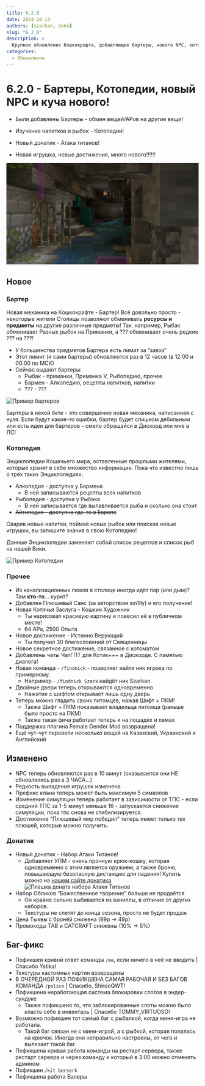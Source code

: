 ```yaml
---
title: 6.2.0
date: 2024-10-13
authors: [szarkan, bkke]
slug: "6_2_0"
description: >
  Крупное обновление Кошкокрафта, добавляющее бартеры, нового NPC, котопедии и много другого!
categories:
  - Обновление
---
```


# 6.2.0 - Бартеры, Котопедии, новый NPC и куча нового!

- Были добавлены Бартеры - обмен вещей/АРов на другие вещи!

- Изучение напитков и рыбок - Котопедии!

- Новый донатик - Атака титанов!

- Новая игрушка, новые достижения, много нового!!!!!!

![Скрин обновления 6.2.0](/assets/updates/6_2_0/preview.png)

<!-- more -->

## Новое

### Бартер

Новая механика на Кошкокрафте - Бартер! Всё довольно просто - некоторые жители Столицы позволяют обменивать **ресурсы и предметы** на другие различные предметы! Так, например, Рыбак обменивает Разных рыбок на Приманки, а ??? обменивает очень редкие ??? на ???!

- У большинства предметов Бартера есть лимит за “завоз”
- Этот лимит (и сами бартеры) обновляются раз в 12 часов (в 12:00 и 00:00 по МСК)
- Сейчас выдают бартеры:
    - Рыбак - приманки, Приманка V, Рыбопедию, прочее
    - Бармен - Алкопедию, рецепты напитков, напитки
    - ??? - ???

![Пример бартеров](../../assets/updates/6_2_0/barter.png)

Бартеры в некой *бете* - это совершенно новая механика, написанная с нуля. Если будут какие-то ошибки, бартер будет слишком дебильным или есть идеи для бартеров - смело обращайся в Дискорд или мне в ЛС!

### Котопедия

Энциклопедии Кошачьего мира, оставленные прошлыми жителями, которые хранят в себе множество информации. Пока что известно лишь о трёх таких Энциклопедиях:

- Алкопедия - доступна у Бармена
    - В ней записываются рецепты всех напитков
- Рыбопедия - доступна у Рыбака
    - В ней записывается где вылавливается рыба и сколько она стоит
- ~~Айтипедия - доступна где-то в Европе~~

Сварив новые напитки, поймав новых рыбок или поискав новые игрушки, вы запишите знания в свою Котопедию!

Данные Энциклопедии заменяют собой список рецептов и список рыб на нашей Вики.

![Пример Котопедии](../../assets/updates/6_2_0/alkopedia.png)

### Прочее

- Из канализационных люков в столице иногда идёт пар (или дым)? Там **кто-то**… курит?
- Добавлен Плюшевый Санс (за авторством sm1lly) и его получение!
- Новая Котячья Заслуга - Кошкин Художник
    - Ты нарисовал красивую картину и повесил её в публичном месте!
    - 64 АРа, 2500 Опыта
- Новое достижение - Истинно Верующий
    - Ты получил 30 благословений от Священницы
- Новое секретное достижение, связанное с котоматом
- Добавлены чаты ЧатГПТ для Котик+++ в Дискорде. С памятью диалога!
- Новая команда - `/findnick` - позволяет найти ник игрока по примерному.
    - Например - `/findnick Szark` найдёт ник Szarkan
- Двойные двери теперь открываются одновременно
    - Нажатие с шифтом открывает лишь одну дверь
- Теперь можно гладить своих питомцев, нажав Шифт + ПКМ!
    - Также Шифт + ПКМ показывает владельца питомца (раньше было просто на ПКМ)
    - Также такая фича работает теперь и на лошадях и ламах
- Поддержка плагина Female Gender Mod возвращена!
- Ещё чут-чут перевели несколько вещей на Казахский, Украинский и Английский

## Изменено

- NPC теперь обновляются раз в 10 минут (оказывается они НЕ обновлялись раз в 3 ЧАСА…)
- Редкость выпадения игрушек изменена
- Префикс клана теперь может быть максимум 5 символов
- Изменение симуляции теперь работает в зависимости от ТПС - если средний ТПС за 1-5 минут меньше 16 - запускается снижение симуляции, пока тпс снова не стибилизируется.
- Достижение “Плюшевый мир победил” теперь имеет только тех плюшей, которые можно получить.

### Донатик

- Новый донатик - Набор Атаки Титанов!
    - Добавляет УПМ - очень прочную крюк-кошку, которая одновременно с этим является оружием, а также броню, повышающую безопасную дистанцию для падения! Купить можно на [нашем сайте донатика](https://donate.catcraftmc.ru)
    ![Плашка доната набора Атаки Титанов](../../assets/updates/6_2_0/aot.jpg)
- Набор Обликов “Божественное творение” больше не продаётся
    - Он крайне сильно выбивается из ваниллы, в отличие от других наборов.
    - Текстуры не слетят до конца сезона, просто не будет продаж
- Цена Тыквы с бронёй снижена (99р → 49р)
- Промокоды TAB и CATCRAFT снижены (10% → 5%)

## Баг-фикс

- Пофикшен кривой ответ команды `/me`, если ничего в неё не вводить | Спасибо Ystika!
- Текстуры кастомных картин возвращены
- В ОЧЕРЕДНОЙ РАЗ ПОФИКШЕНА САМАЯ РАБОЧАЯ И БЕЗ БАГОВ КОМАНДА `/police` | Спасибо, ShirooQWT!
- Пофикшена неработающая система блокировки слотов в эндер-сундуке
    - Также пофикшено то, что заблокированные слоты можно было класть себе в инвентарь | Спасибо TOMMY_VIRTUOSO!
- Возможно пофикшен тот самый баг с рыбалкой, когда мини-игра не работала.
    - Такой баг связан не с мини-игрой, а с рыбкой, которая попалась на крючок. Иногда они неправильно настроены, от чего и вылезает такой баг.
- Пофикшена кривая работа команды на рестарт сервера, также рестарт сервера и через команду и который в 3:00 можно отменять админом
- Пофикшен `/kit berserk`
- Пофикшена работа Валеры
